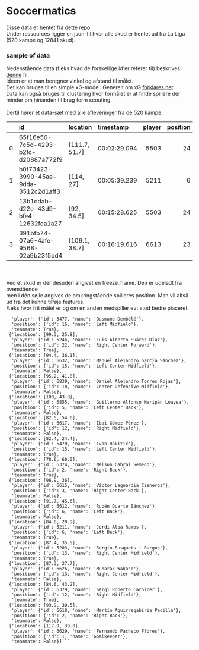 # Soccermatics
Disse data er hentet fra [dette repo](https://github.com/statsbomb/open-data.git)<br>
Under ressources ligger en json-fil hvor alle skud er hentet ud fra La Liga (520 kampe og 12841 skud).<br>
### sample of data
Nedenstående data (f.eks hvad de forskellige id'er referer til) beskrives i [denne](events.pdf) fil. <br>
Ideen er at man beregner vinkel og afstand til målet.<br>
Det kan bruges til en simple xG-model. Generelt om xG [forklares her](https://www.bundesliga.com/en/bundesliga/news/expected-goals-xg-model-what-is-it-and-why-is-it-useful-sportec-solutions-3177). <br>
Data kan også bruges til clustering hvor formålet er at finde spillere der minder om hinanden til brug form scouting. <br>  
Dertil hører et data-sæt med alle afleveringer fra de  520 kampe.



|    | id                                   | location      | timestamp    |   player |   position |   team |   under_pressure |   play_pattern | end_location       | key_pass_id                          |   first_time |   technique |   body_part |   type |   outcome |   aerial_won |   one_on_one |
|---:|:-------------------------------------|:--------------|:-------------|---------:|-----------:|-------:|-----------------:|---------------:|:-------------------|:-------------------------------------|-------------:|------------:|------------:|-------:|----------:|-------------:|-------------:|
|  0 | 65f16e50-7c5d-4293-b2fc-d20887a772f9 | [111.7, 51.7] | 00:02:29.094 |     5503 |         24 |    217 |              nan |              1 | [120, 32.7, 0.2]   | b96db2cb-9123-4596-9bfc-537a645c5991 |            1 |          91 |          40 |     87 |        98 |          nan |          nan |
|  1 | b0f73423-3990-45ae-9dda-3512c2d1aff3 | [114, 27]     | 00:05:39.239 |     5211 |          6 |    217 |              nan |              1 | [120, 35, 0.9]     | b8404e6a-e89e-40fd-8a15-e91c7b460157 |            1 |          95 |          38 |     87 |        98 |          nan |          nan |
|  2 | 13b1ddab-d22e-43d9-bfe4-12632fea1a27 | [92, 34.5]    | 00:15:28.625 |     5503 |         24 |    217 |              nan |              8 | [117.8, 38.5, 0.4] | nan                                  |          nan |          93 |          38 |     87 |       100 |          nan |          nan |
|  3 | 391bfb74-07a6-4afe-9568-02a9b23f5bd4 | [109.1, 38.7] | 00:16:19.616 |     6613 |         23 |    206 |                1 |              1 | [120, 32, 1.1]     | ce7a1f84-c7fc-4c08-a859-00fb1c6ba859 |          nan |          93 |          37 |     87 |        98 |          nan |          nan |

<br>
<br>
Ved et skud er der desuden angivet en freeze_frame. Den er udeladt fra ovenstående<br>
men i dén søjle angives de omkringstående spilleres position. Man vil altså ud fra det kunne tilføje features.<br>
F.eks hvor frit målet er og om en anden medspiller evt stod bedre placeret.

```javascript[{'location': [100.3, 37.2],
  'player': {'id': 5477, 'name': 'Ousmane Dembélé'},
  'position': {'id': 16, 'name': 'Left Midfield'},
  'teammate': True},
 {'location': [99.3, 25.8],
  'player': {'id': 5246, 'name': 'Luis Alberto Suárez Díaz'},
  'position': {'id': 22, 'name': 'Right Center Forward'},
  'teammate': True},
 {'location': [94.4, 36.1],
  'player': {'id': 6632, 'name': 'Manuel Alejandro García Sánchez'},
  'position': {'id': 15, 'name': 'Left Center Midfield'},
  'teammate': False},
 {'location': [95.2, 41.8],
  'player': {'id': 6839, 'name': 'Daniel Alejandro Torres Rojas'},
  'position': {'id': 10, 'name': 'Center Defensive Midfield'},
  'teammate': False},
 {'location': [100, 43.8],
  'player': {'id': 6855, 'name': 'Guillermo Alfonso Maripán Loaysa'},
  'position': {'id': 5, 'name': 'Left Center Back'},
  'teammate': False},
 {'location': [82.5, 54.6],
  'player': {'id': 6617, 'name': 'Ibai Gómez Pérez'},
  'position': {'id': 12, 'name': 'Right Midfield'},
  'teammate': False},
 {'location': [82.4, 24.4],
  'player': {'id': 5470, 'name': 'Ivan Rakitić'},
  'position': {'id': 15, 'name': 'Left Center Midfield'},
  'teammate': True},
 {'location': [78.6, 60.5],
  'player': {'id': 6374, 'name': 'Nélson Cabral Semedo'},
  'position': {'id': 2, 'name': 'Right Back'},
  'teammate': True},
 {'location': [96.9, 36],
  'player': {'id': 6615, 'name': 'Víctor Laguardia Cisneros'},
  'position': {'id': 3, 'name': 'Right Center Back'},
  'teammate': False},
 {'location': [91.7, 45.6],
  'player': {'id': 6612, 'name': 'Rubén Duarte Sánchez'},
  'position': {'id': 6, 'name': 'Left Back'},
  'teammate': False},
 {'location': [84.8, 20.9],
  'player': {'id': 5211, 'name': 'Jordi Alba Ramos'},
  'position': {'id': 6, 'name': 'Left Back'},
  'teammate': True},
 {'location': [87.4, 35.5],
  'player': {'id': 5203, 'name': 'Sergio Busquets i Burgos'},
  'position': {'id': 13, 'name': 'Right Center Midfield'},
  'teammate': True},
 {'location': [87.3, 37.7],
  'player': {'id': 6626, 'name': 'Mubarak Wakaso'},
  'position': {'id': 13, 'name': 'Right Center Midfield'},
  'teammate': False},
 {'location': [84.6, 43.2],
  'player': {'id': 6379, 'name': 'Sergi Roberto Carnicer'},
  'position': {'id': 12, 'name': 'Right Midfield'},
  'teammate': True},
 {'location': [99.9, 30.5],
  'player': {'id': 6618, 'name': 'Martín Aguirregabiria Padilla'},
  'position': {'id': 2, 'name': 'Right Back'},
  'teammate': False},
 {'location': [117.9, 39.8],
  'player': {'id': 6629, 'name': 'Fernando Pacheco Flores'},
  'position': {'id': 1, 'name': 'Goalkeeper'},
  'teammate': False}]```
